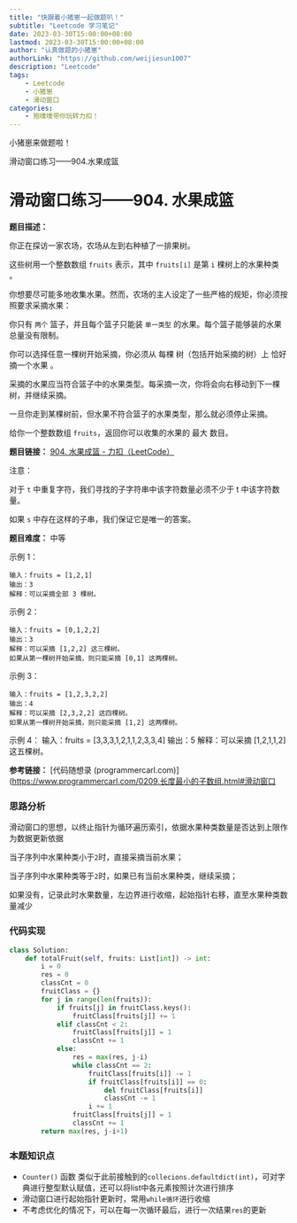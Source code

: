```yaml
---
title: "快跟着小猪崽一起做题叭！"
subtitle: "Leetcode 学习笔记"
date: 2023-03-30T15:00:00+08:00
lastmod: 2023-03-30T15:00:00+08:00
author: "认真做题的小猪崽"
authorLink: "https://github.com/weijiesun1007"
description: "Leetcode"
tags: 
    - Leetcode  
    - 小猪崽
    - 滑动窗口
categories: 
    - 狍噗噗带你玩转力扣！
---
```

小猪崽来做题啦！

滑动窗口练习——904.水果成篮

<!--more-->

# 滑动窗口练习——904. 水果成篮

**题目描述：**

你正在探访一家农场，农场从左到右种植了一排果树。

这些树用一个整数数组 `fruits` 表示，其中 `fruits[i]` 是第 `i` 棵树上的水果种类 。

你想要尽可能多地收集水果。然而，农场的主人设定了一些严格的规矩，你必须按照要求采摘水果：

你只有 `两个` 篮子，并且每个篮子只能装 `单一类型` 的水果。每个篮子能够装的水果总量没有限制。

你可以选择任意一棵树开始采摘，你必须从 每棵 树（包括开始采摘的树）上 恰好摘一个水果 。

采摘的水果应当符合篮子中的水果类型。每采摘一次，你将会向右移动到下一棵树，并继续采摘。

一旦你走到某棵树前，但水果不符合篮子的水果类型，那么就必须停止采摘。

给你一个整数数组 `fruits`，返回你可以收集的水果的 最大 数目。


**题目链接：** [904. 水果成篮 - 力扣（LeetCode）](https://leetcode.cn/problems/fruit-into-baskets/)

注意：

对于 `t` 中重复字符，我们寻找的子字符串中该字符数量必须不少于 t 中该字符数量。

如果 `s` 中存在这样的子串，我们保证它是唯一的答案。

**题目难度：** 中等

示例 1：

    输入：fruits = [1,2,1]
    输出：3
    解释：可以采摘全部 3 棵树。

示例 2：

    输入：fruits = [0,1,2,2]
    输出：3
    解释：可以采摘 [1,2,2] 这三棵树。
    如果从第一棵树开始采摘，则只能采摘 [0,1] 这两棵树。

示例 3：

    输入：fruits = [1,2,3,2,2]
    输出：4
    解释：可以采摘 [2,3,2,2] 这四棵树。
    如果从第一棵树开始采摘，则只能采摘 [1,2] 这两棵树。

示例 4：
    输入：fruits = [3,3,3,1,2,1,1,2,3,3,4]
    输出：5
    解释：可以采摘 [1,2,1,1,2] 这五棵树。
 

**参考链接：**
[代码随想录 (programmercarl.com)](https://www.programmercarl.com/0209.长度最小的子数组.html#滑动窗口

### 思路分析
滑动窗口的思想，以终止指针为循环遍历索引，依据水果种类数量是否达到上限作为数据更新依据

当子序列中水果种类小于`2`时，直接采摘当前水果；

当子序列中水果种类等于`2`时，如果已有当前水果种类，继续采摘；

如果没有，记录此时水果数量，左边界进行收缩，起始指针右移，直至水果种类数量减少

### 代码实现
```python
class Solution:
    def totalFruit(self, fruits: List[int]) -> int:
        i = 0
        res = 0
        classCnt = 0
        fruitClass = {}
        for j in range(len(fruits)):
            if fruits[j] in fruitClass.keys():
                fruitClass[fruits[j]] += 1
            elif classCnt < 2:
                fruitClass[fruits[j]] = 1
                classCnt += 1
            else:
                res = max(res, j-i)
                while classCnt == 2:
                    fruitClass[fruits[i]] -= 1
                    if fruitClass[fruits[i]] == 0:
                        del fruitClass[fruits[i]]
                        classCnt -= 1
                    i += 1
                fruitClass[fruits[j]] = 1
                classCnt += 1           
        return max(res, j-i+1)
```

### 本题知识点
+ `Counter()` 函数 类似于此前接触到的`collecions.defaultdict(int)`，可对字典进行整型默认赋值，还可以将list中各元素按照计次进行排序
+ 滑动窗口进行起始指针更新时，常用`while循环`进行收缩
+ 不考虑优化的情况下，可以在每一次循环最后，进行一次结果`res`的更新
